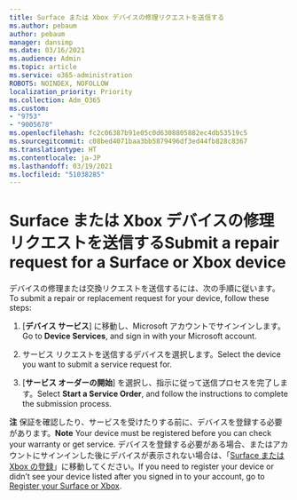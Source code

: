 ```yaml
---
title: Surface または Xbox デバイスの修理リクエストを送信する
ms.author: pebaum
author: pebaum
manager: dansimp
ms.date: 03/16/2021
ms.audience: Admin
ms.topic: article
ms.service: o365-administration
ROBOTS: NOINDEX, NOFOLLOW
localization_priority: Priority
ms.collection: Adm_O365
ms.custom:
- "9753"
- "9005678"
ms.openlocfilehash: fc2c06387b91e05c0d6308805882ec4db53519c5
ms.sourcegitcommit: c08bed4071baa3bb5879496df3ed44fb828c8367
ms.translationtype: HT
ms.contentlocale: ja-JP
ms.lasthandoff: 03/19/2021
ms.locfileid: "51038285"
---
```

# <a name="submit-a-repair-request-for-a-surface-or-xbox-device"></a><span data-ttu-id="218ae-102">Surface または Xbox デバイスの修理リクエストを送信する</span><span class="sxs-lookup"><span data-stu-id="218ae-102">Submit a repair request for a Surface or Xbox device</span></span>

<span data-ttu-id="218ae-103">デバイスの修理または交換リクエストを送信するには、次の手順に従います。</span><span class="sxs-lookup"><span data-stu-id="218ae-103">To submit a repair or replacement request for your device, follow these steps:</span></span>

1. <span data-ttu-id="218ae-104">[**デバイス サービス**] に移動し、Microsoft アカウントでサインインします。</span><span class="sxs-lookup"><span data-stu-id="218ae-104">Go to **Device Services**, and sign in with your Microsoft account.</span></span>

2. <span data-ttu-id="218ae-105">サービス リクエストを送信するデバイスを選択します。</span><span class="sxs-lookup"><span data-stu-id="218ae-105">Select the device you want to submit a service request for.</span></span>

3. <span data-ttu-id="218ae-106">[**サービス オーダーの開始**] を選択し、指示に従って送信プロセスを完了します。</span><span class="sxs-lookup"><span data-stu-id="218ae-106">Select **Start a Service Order**, and follow the instructions to complete the submission process.</span></span>

<span data-ttu-id="218ae-107">**注** 保証を確認したり、サービスを受けたりする前に、デバイスを登録する必要があります。</span><span class="sxs-lookup"><span data-stu-id="218ae-107">**Note** Your device must be registered before you can check your warranty or get service.</span></span> <span data-ttu-id="218ae-108">デバイスを登録する必要がある場合、またはアカウントにサインインした後にデバイスが表示されない場合は、「[Surface または Xbox の登録](https://support.microsoft.com/surface/register-your-surface-or-xbox-fd7d73f8-b0e6-c9fa-e83b-0b64652e2376)」に移動してください。</span><span class="sxs-lookup"><span data-stu-id="218ae-108">If you need to register your device or didn’t see your device listed after you signed in to your account, go to [Register your Surface or Xbox](https://support.microsoft.com/surface/register-your-surface-or-xbox-fd7d73f8-b0e6-c9fa-e83b-0b64652e2376).</span></span>